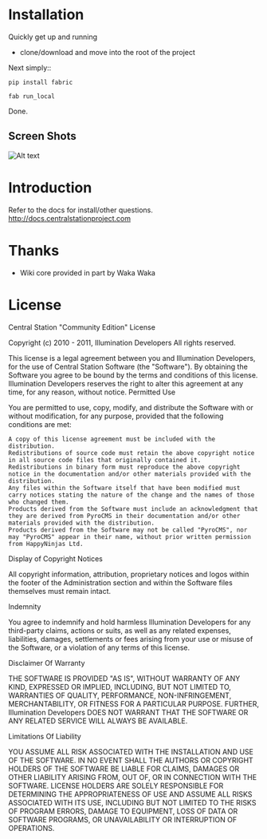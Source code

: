 # Installation

Quickly get up and running

* clone/download and move into the root of the project

Next simply::

    pip install fabric
    
    fab run_local
    
Done.


## Screen Shots

![Alt text](http://centralstationproject.com/images/issues.png)


# Introduction

Refer to the docs for install/other questions.  http://docs.centralstationproject.com

# Thanks

* Wiki core provided in part by Waka Waka

# License

Central Station "Community Edition" License

Copyright (c) 2010 - 2011, Illumination Developers
All rights reserved.

This license is a legal agreement between you and Illumination Developers, for the use of Central Station Software (the "Software"). By obtaining the Software you agree to be bound by the terms and conditions of this license. Illumination Developers reserves the right to alter this agreement at any time, for any reason, without notice.
Permitted Use

You are permitted to use, copy, modify, and distribute the Software with or without modification, for any purpose, provided that the following conditions are met:

    A copy of this license agreement must be included with the distribution.
    Redistributions of source code must retain the above copyright notice in all source code files that originally contained it.
    Redistributions in binary form must reproduce the above copyright notice in the documentation and/or other materials provided with the distribution.
    Any files within the Software itself that have been modified must carry notices stating the nature of the change and the names of those who changed them.
    Products derived from the Software must include an acknowledgment that they are derived from PyroCMS in their documentation and/or other materials provided with the distribution.
    Products derived from the Software may not be called "PyroCMS", nor may "PyroCMS" appear in their name, without prior written permission from HappyNinjas Ltd.

Display of Copyright Notices

All copyright information, attribution, proprietary notices and logos within the footer of the Administration section and within the Software files themselves must remain intact.

Indemnity

You agree to indemnify and hold harmless Illumination Developers for any third-party claims, actions or suits, as well as any related expenses, liabilities, damages, settlements or fees arising from your use or misuse of the Software, or a violation of any terms of this license.

Disclaimer Of Warranty

THE SOFTWARE IS PROVIDED "AS IS", WITHOUT WARRANTY OF ANY KIND, EXPRESSED OR IMPLIED, INCLUDING, BUT NOT LIMITED TO, WARRANTIES OF QUALITY, PERFORMANCE, NON-INFRINGEMENT, MERCHANTABILITY, OR FITNESS FOR A PARTICULAR PURPOSE. FURTHER, Illumination Developers DOES NOT WARRANT THAT THE SOFTWARE OR ANY RELATED SERVICE WILL ALWAYS BE AVAILABLE.

Limitations Of Liability

YOU ASSUME ALL RISK ASSOCIATED WITH THE INSTALLATION AND USE OF THE SOFTWARE. IN NO EVENT SHALL THE AUTHORS OR COPYRIGHT HOLDERS OF THE SOFTWARE BE LIABLE FOR CLAIMS, DAMAGES OR OTHER LIABILITY ARISING FROM, OUT OF, OR IN CONNECTION WITH THE SOFTWARE. LICENSE HOLDERS ARE SOLELY RESPONSIBLE FOR DETERMINING THE APPROPRIATENESS OF USE AND ASSUME ALL RISKS ASSOCIATED WITH ITS USE, INCLUDING BUT NOT LIMITED TO THE RISKS OF PROGRAM ERRORS, DAMAGE TO EQUIPMENT, LOSS OF DATA OR SOFTWARE PROGRAMS, OR UNAVAILABILITY OR INTERRUPTION OF OPERATIONS.

